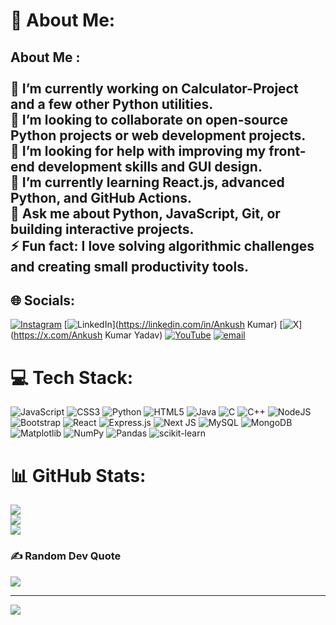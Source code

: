 # 💫 About Me:
## About Me :<br><br>🔭 I’m currently working on **Calculator-Project** and a few other Python utilities.  <br>👯 I’m looking to collaborate on **open-source Python projects or web development projects**.  <br>🤝 I’m looking for help with **improving my front-end development skills and GUI design**.  <br>🌱 I’m currently learning **React.js, advanced Python, and GitHub Actions**.  <br>💬 Ask me about **Python, JavaScript, Git, or building interactive projects**.  <br>⚡ Fun fact: **I love solving algorithmic challenges and creating small productivity tools.**<br>


## 🌐 Socials:
[![Instagram](https://img.shields.io/badge/Instagram-%23E4405F.svg?logo=Instagram&logoColor=white)](https://instagram.com/maiankushyadav) [![LinkedIn](https://img.shields.io/badge/LinkedIn-%230077B5.svg?logo=linkedin&logoColor=white)](https://linkedin.com/in/Ankush Kumar) [![X](https://img.shields.io/badge/X-black.svg?logo=X&logoColor=white)](https://x.com/Ankush Kumar Yadav) [![YouTube](https://img.shields.io/badge/YouTube-%23FF0000.svg?logo=YouTube&logoColor=white)](https://youtube.com/UCj3QZEcxj-d0QsKoCaw3t9Q) [![email](https://img.shields.io/badge/Email-D14836?logo=gmail&logoColor=white)](mailto:ankushkumary77@gmail.com) 

# 💻 Tech Stack:
![JavaScript](https://img.shields.io/badge/javascript-%23323330.svg?style=for-the-badge&logo=javascript&logoColor=%23F7DF1E) ![CSS3](https://img.shields.io/badge/css3-%231572B6.svg?style=for-the-badge&logo=css3&logoColor=white) ![Python](https://img.shields.io/badge/python-3670A0?style=for-the-badge&logo=python&logoColor=ffdd54) ![HTML5](https://img.shields.io/badge/html5-%23E34F26.svg?style=for-the-badge&logo=html5&logoColor=white) ![Java](https://img.shields.io/badge/java-%23ED8B00.svg?style=for-the-badge&logo=openjdk&logoColor=white) ![C](https://img.shields.io/badge/c-%2300599C.svg?style=for-the-badge&logo=c&logoColor=white) ![C++](https://img.shields.io/badge/c++-%2300599C.svg?style=for-the-badge&logo=c%2B%2B&logoColor=white) ![NodeJS](https://img.shields.io/badge/node.js-6DA55F?style=for-the-badge&logo=node.js&logoColor=white) ![Bootstrap](https://img.shields.io/badge/bootstrap-%238511FA.svg?style=for-the-badge&logo=bootstrap&logoColor=white) ![React](https://img.shields.io/badge/react-%2320232a.svg?style=for-the-badge&logo=react&logoColor=%2361DAFB) ![Express.js](https://img.shields.io/badge/express.js-%23404d59.svg?style=for-the-badge&logo=express&logoColor=%2361DAFB) ![Next JS](https://img.shields.io/badge/Next-black?style=for-the-badge&logo=next.js&logoColor=white) ![MySQL](https://img.shields.io/badge/mysql-4479A1.svg?style=for-the-badge&logo=mysql&logoColor=white) ![MongoDB](https://img.shields.io/badge/MongoDB-%234ea94b.svg?style=for-the-badge&logo=mongodb&logoColor=white) ![Matplotlib](https://img.shields.io/badge/Matplotlib-%23ffffff.svg?style=for-the-badge&logo=Matplotlib&logoColor=black) ![NumPy](https://img.shields.io/badge/numpy-%23013243.svg?style=for-the-badge&logo=numpy&logoColor=white) ![Pandas](https://img.shields.io/badge/pandas-%23150458.svg?style=for-the-badge&logo=pandas&logoColor=white) ![scikit-learn](https://img.shields.io/badge/scikit--learn-%23F7931E.svg?style=for-the-badge&logo=scikit-learn&logoColor=white)
# 📊 GitHub Stats:
![](https://github-readme-stats.vercel.app/api?username=Ankush-Kumar-Cloud&theme=dark&hide_border=false&include_all_commits=true&count_private=false)<br/>
![](https://nirzak-streak-stats.vercel.app/?user=Ankush-Kumar-Cloud&theme=dark&hide_border=false)<br/>
![](https://github-readme-stats.vercel.app/api/top-langs/?username=Ankush-Kumar-Cloud&theme=dark&hide_border=false&include_all_commits=true&count_private=false&layout=compact)

### ✍️ Random Dev Quote
![](https://quotes-github-readme.vercel.app/api?type=horizontal&theme=radical)

---
[![](https://visitcount.itsvg.in/api?id=Ankush-Kumar-Cloud&icon=0&color=0)](https://visitcount.itsvg.in)

<!-- Proudly created with GPRM ( https://gprm.itsvg.in ) -->
